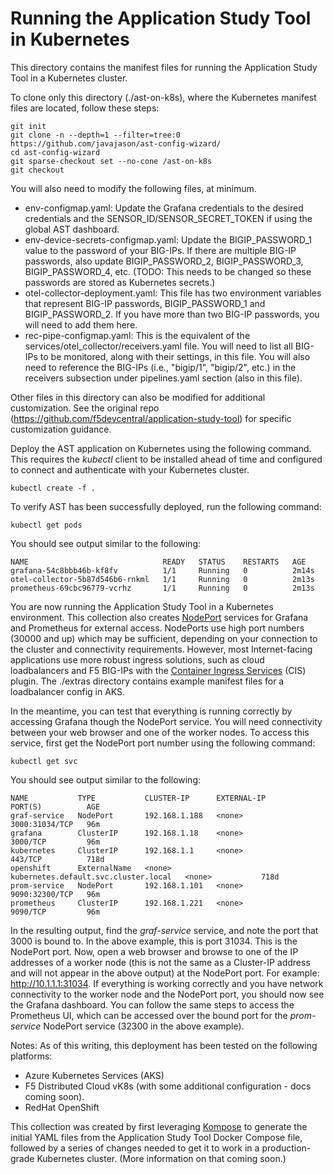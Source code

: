 # Running the Application Study Tool in Kubernetes

This directory contains the manifest files for running the Application Study Tool in a Kubernetes cluster.

To clone only this directory (./ast-on-k8s), where the Kubernetes manifest files are located, follow these steps:
```
git init 
git clone -n --depth=1 --filter=tree:0 https://github.com/javajason/ast-config-wizard/
cd ast-config-wizard
git sparse-checkout set --no-cone /ast-on-k8s
git checkout
```

You will also need to modify the following files, at minimum.
- env-configmap.yaml:
  Update the Grafana credentials to the desired credentials and the SENSOR_ID/SENSOR_SECRET_TOKEN if using the global AST dashboard.
- env-device-secrets-configmap.yaml:
  Update the BIGIP_PASSWORD_1 value to the password of your BIG-IPs. If there are multiple BIG-IP passwords, also update BIGIP_PASSWORD_2, BIGIP_PASSWORD_3, BIGIP_PASSWORD_4, etc. (TODO: This needs to be changed so these passwords are stored as Kubernetes secrets.)
- otel-collector-deployment.yaml:
  This file has two environment variables that represent BIG-IP passwords, BIGIP_PASSWORD_1 and BIGIP_PASSWORD_2. If you have more than two BIG-IP passwords, you will need to add them here.
- rec-pipe-configmap.yaml:
  This is the equivalent of the services/otel_collector/receivers.yaml file. You will need to list all BIG-IPs to be monitored, along with their settings, in this file. You will also need to reference the BIG-IPs (i.e., "bigip/1", "bigip/2", etc.) in the receivers subsection under pipelines.yaml section (also in this file).

Other files in this directory can also be modified for additional customization. See the original repo (https://github.com/f5devcentral/application-study-tool) for specific customization guidance.

Deploy the AST application on Kubernetes using the following command. This requires the _kubectl_ client to be installed ahead of time and configured to connect and authenticate with your Kubernetes cluster.
```
kubectl create -f .
```

To verify AST has been successfully deployed, run the following command:
```
kubectl get pods
```
You should see output similar to the following:
```
NAME                              READY   STATUS    RESTARTS   AGE
grafana-54c8bbb46b-kf8fv          1/1     Running   0          2m14s
otel-collector-5b87d546b6-rnkml   1/1     Running   0          2m13s
prometheus-69cbc96779-vcrhz       1/1     Running   0          2m13s
```

You are now running the Application Study Tool in a Kubernetes environment. This collection also creates [NodePort](https://kubernetes.io/docs/concepts/services-networking/service/#type-nodeport) services for Grafana and Prometheus for external access. NodePorts use high port numbers (30000 and up) which may be sufficient, depending on your connection to the cluster and connectivity requirements. However, most Internet-facing applications use more robust ingress solutions, such as cloud loadbalancers and F5 BIG-IPs with the [Container Ingress Services](https://clouddocs.f5.com/containers/latest/) (CIS) plugin.
The ./extras directory contains example manifest files for a loadbalancer config in AKS.

In the meantime, you can test that everything is running correctly by accessing Grafana though the NodePort service. You will need connectivity between your web browser and one of the worker nodes.
To access this service, first get the NodePort port number using the following command:
```
kubectl get svc
```
You should see output similar to the following:
```
NAME           TYPE           CLUSTER-IP      EXTERNAL-IP                            PORT(S)          AGE
graf-service   NodePort       192.168.1.188   <none>                                 3000:31034/TCP   96m
grafana        ClusterIP      192.168.1.18    <none>                                 3000/TCP         96m
kubernetes     ClusterIP      192.168.1.1     <none>                                 443/TCP          718d
openshift      ExternalName   <none>          kubernetes.default.svc.cluster.local   <none>           718d
prom-service   NodePort       192.168.1.101   <none>                                 9090:32300/TCP   96m
prometheus     ClusterIP      192.168.1.221   <none>                                 9090/TCP         96m
```
In the resulting output, find the _graf-service_ service, and note the port that 3000 is bound to. In the above example, this is port 31034. This is the NodePort port. Now, open a web browser and browse to one of the IP addresses of a worker node (this is not the same as a Cluster-IP address and will not appear in the above output) at the NodePort port. For example: http://10.1.1.1:31034.
If everything is working correctly and you have network connectivity to the worker node and the NodePort port, you should now see the Grafana dashboard.
You can follow the same steps to access the Prometheus UI, which can be accessed over the bound port for the _prom-service_ NodePort service (32300 in the above example).

Notes:
As of this writing, this deployment has been tested on the following platforms:
- Azure Kubernetes Services (AKS)
- F5 Distributed Cloud vK8s (with some additional configuration - docs coming soon).
- RedHat OpenShift

This collection was created by first leveraging [Kompose](https://kompose.io/) to generate the initial YAML files from the Application Study Tool Docker Compose file, followed by a series of changes needed to get it to work in a production-grade Kubernetes cluster. (More information on that coming soon.)

